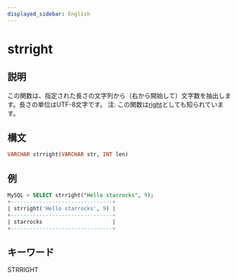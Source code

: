 ```yaml
---
displayed_sidebar: English
---
```


# strright

## 説明

この関数は、指定された長さの文字列から（右から開始して）文字数を抽出します。長さの単位はUTF-8文字です。
注: この関数は[right](right.md)としても知られています。

## 構文

```SQL
VARCHAR strright(VARCHAR str, INT len)
```

## 例

```SQL
MySQL > SELECT strright("Hello starrocks", 9);
+--------------------------------+
| strright('Hello starrocks', 9) |
+--------------------------------+
| starrocks                      |
+--------------------------------+
```

## キーワード

STRRIGHT
